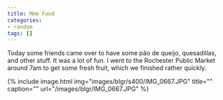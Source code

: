 ```yaml
---
title: Mmm Food
categories:
- random
tags: []
---
```

Today some friends came over to have some pão de queijo, quesadillas, and other stuff. It was a lot of fun. I went to the Rochester Public Market around 7am to get some fresh fruit, which we finished rather quickly.

{% include image.html
            img="images/blgr/s400/IMG_0667.JPG"
            title=""
            caption=""
            url="/images/blgr/IMG_0667.JPG" %}
